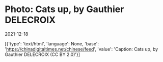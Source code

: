 # Photo: Cats up, by Gauthier DELECROIX

2021-12-18

[{'type': 'text/html', 'language': None, 'base': 'https://chinadigitaltimes.net/chinese/feed', 'value': 'Caption: Cats up, by Gauthier DELECROIX (CC BY 2.0)'}]